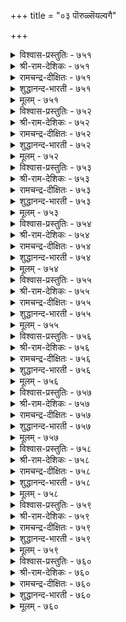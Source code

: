 +++
title = "०३ पॊरुळ्सॆयल्वगै"

+++

<details><summary>विश्वास-प्रस्तुतिः - ७५१</summary>

पॊरुळल् लवरैप् पॊरुळागच् चॆय्युम्  
पॊरुळल्लदु इल्लै पॊरुळ्।       ७५१
</details>

<details><summary>श्री-राम-देशिकः - ७५१</summary>

अधिकारः ७६. अर्थर्जनोपायः  
अनर्हानप्यर्हतमान् कर्तुं येन धनेने तु ।  
शक्यते तादृहाद्चित्तात्, अन्यत् किं सार्थकं भवेत् ॥ ७५१॥
</details>

<details><summary>रामचन्द्र-दीक्षितः - ७५१</summary>

751\. poruḷ allavaraip poruḷākac ceyyum  
poruḷ allatu, illai poruḷ.

751\. There is nothing else than riches that make insignificant men prominent.  
</details>

<details><summary>शुद्धानन्द-भारती - ७५१</summary>

1\. பொருளல் லவரைப் பொருளாகச் செய்யும்  
பொருளல்லது இல்லை பொருள்.  
Naught exists that can, save wealth  
Make the worthless as men of worth.        751  
</details>

<details><summary>मूलम् - ७५१</summary>

पॊरुळल् लवरैप् पॊरुळागच् चॆय्युम्  
पॊरुळल्लदु इल्लै पॊरुळ्।       ७५१
</details>

<details><summary>विश्वास-प्रस्तुतिः - ७५२</summary>

इल्लारै ऎल्लारुम् ऎळ्ळुवर् सॆल्वरै  
ऎल्लारुम् सॆय्वर् सिऱप्पु।       ७५२
</details>

<details><summary>श्री-राम-देशिकः - ७५२</summary>

गुणिनं चाप्यर्थहीनं दूषयन्ति नरा भुवि ।  
निर्गुणं चाप्यर्थवन्तं मानयन्ति जनाः सदा ॥ ७५२॥
</details>

<details><summary>रामचन्द्र-दीक्षितः - ७५२</summary>

752\. illārai ellārum eḷḷuvar; celvarai  
ellārum ceyvar, ciṟappu.

752\. All will despise the poor; all will accord honour to the wealthy.  
</details>

<details><summary>शुद्धानन्द-भारती - ७५२</summary>

2\. இல்லாரை எல்லோரும் எள்ளுவர் செல்வரை  
எல்லாரும் செய்வர் சிறப்பு.  
The have-nothing poor all despise  
The men of wealth all raise and praise.        752  
</details>

<details><summary>मूलम् - ७५२</summary>

इल्लारै ऎल्लारुम् ऎळ्ळुवर् सॆल्वरै  
ऎल्लारुम् सॆय्वर् सिऱप्पु।       ७५२
</details>

<details><summary>विश्वास-प्रस्तुतिः - ७५३</summary>

पॊरुळॆन्नुम् पॊय्या विळक्कम् इरुळऱुक्कुम्  
ऎण्णिय तेयत्तुच् चॆण्ड्रु।       ७५३
</details>

<details><summary>श्री-राम-देशिकः - ७५३</summary>

अशाम्यो धनदीपोऽयं गत्वा सर्वत्र सर्वदा ।  
स्वाश्रितानां विरोधाख्यमन्धकारं विनाशयेत् ॥ ७५३॥
</details>

<details><summary>रामचन्द्र-दीक्षितः - ७५३</summary>

753\. poruḷ eṉṉum poyyā viḷakkam, iruḷ aṟukkum-  
eṇṇiya tēyattuc ceṉṟu.

753\. The faultless lamp of riches will dispel the darkness (of trouble) in any country to which it is taken.  
</details>

<details><summary>शुद्धानन्द-भारती - ७५३</summary>

3\. பொருளென்னும் பொய்யா விளக்கம் இருளறுக்கும்  
எண்ணிய தேயத்துச் சென்று.  
Waneless wealth is light that goes  
To every land and gloom removes.        753  
</details>

<details><summary>मूलम् - ७५३</summary>

पॊरुळॆन्नुम् पॊय्या विळक्कम् इरुळऱुक्कुम्  
ऎण्णिय तेयत्तुच् चॆण्ड्रु।       ७५३
</details>

<details><summary>विश्वास-प्रस्तुतिः - ७५४</summary>

अऱन्ईनुम् इन्बमुम् ईनुम् तिऱनऱिन्दु  
तीदिण्ड्रि वन्द पॊरुळ्।       ७५४
</details>

<details><summary>श्री-राम-देशिकः - ७५४</summary>

युक्तमार्गेण नीत्या च यद्धनं समुपार्जितम् ।  
तत्तस्य धर्मं कामं च प्रददाति न संशयः ॥ ७५४॥
</details>

<details><summary>रामचन्द्र-दीक्षितः - ७५४</summary>

754\. aṟaṉ īṉum; iṉpamum īṉum;-tiṟaṉ aṟintu,  
tītu iṉṟi vanta poruḷ.

754\. The wealth accumulated justly and without sin will confer virtue and happiness.  
</details>

<details><summary>शुद्धानन्द-भारती - ७५४</summary>

4\. அறன்ஈனும் இன்பமும் ஈனும் திறனறிந்து  
தீதின்றி வந்த பொருள்.  
The blameless wealth from fairest means  
Brings good virtue and also bliss.        754  
</details>

<details><summary>मूलम् - ७५४</summary>

अऱन्ईनुम् इन्बमुम् ईनुम् तिऱनऱिन्दु  
तीदिण्ड्रि वन्द पॊरुळ्।       ७५४
</details>

<details><summary>विश्वास-प्रस्तुतिः - ७५५</summary>

अरुळॊडुम् अन्बॊडुम् वाराप् पॊरुळाक्कम्  
पुल्लार् पुरळ विडल्।       ७५५
</details>

<details><summary>श्री-राम-देशिकः - ७५५</summary>

दयाप्रीती परित्यज्य क्रियमाणं धनार्जनम् ।  
नैवानन्दकरं भूयादिति मत्वा परित्यजेत् ॥ ७५५॥
</details>

<details><summary>रामचन्द्र-दीक्षितः - ७५५</summary>

755\. aruḷoṭum, aṉpoṭum vārāp poruḷ ākkam  
pullār, puraḷa viṭal!.

755\. Let not the king accept the wealth not acquired through mercy and love.  
</details>

<details><summary>शुद्धानन्द-भारती - ७५५</summary>

5\. அருளொடும் அன்பொடும் வாராப் பொருளாக்கம்  
புல்லார் புரள விடல்.  
Riches devoid of love and grace  
Off with it; it is disgrace!        755  
</details>

<details><summary>मूलम् - ७५५</summary>

अरुळॊडुम् अन्बॊडुम् वाराप् पॊरुळाक्कम्  
पुल्लार् पुरळ विडल्।       ७५५
</details>

<details><summary>विश्वास-प्रस्तुतिः - ७५६</summary>

उऱुबॊरुळुम् उल्गु पॊरुळुम्दन् ऒन्नार्त्  
तॆऱुबॊरुळुम् वेन्दन् पॊरुळ्।       ७५६
</details>

<details><summary>श्री-राम-देशिकः - ७५६</summary>

नाथहीनं धनं घट्टशुल्कमूलागतं धनम् ।  
जितारिसविधावाप्तकरो राज्ञां धनं भवेत् ॥ ७५६॥
</details>

<details><summary>रामचन्द्र-दीक्षितः - ७५६</summary>

756\. uṟu poruḷum, ulku poruḷum, taṉ oṉṉārt  
teṟu poruḷum,-vēntaṉ poruḷ.

756\. Unclaimed wealth, tolls and tributes by the subdued chieftains are the king’s property.  
</details>

<details><summary>शुद्धानन्द-भारती - ७५६</summary>

6\. உறுபொருளும் உல்கு பொருளும்தன் ஒன்னார்த்  
தெறுபொருளும் வேந்தன் பொருள்.  
Escheats, derelicts; spoils of war  
Taxes duties are king's treasure.        756  
</details>

<details><summary>मूलम् - ७५६</summary>

उऱुबॊरुळुम् उल्गु पॊरुळुम्दन् ऒन्नार्त्  
तॆऱुबॊरुळुम् वेन्दन् पॊरुळ्।       ७५६
</details>

<details><summary>विश्वास-प्रस्तुतिः - ७५७</summary>

अरुळॆन्नुम् अन्बीन् कुऴवि पॊरुळॆन्नुम्  
सॆल्वच् चॆविलियाल् उण्डु।       ७५७
</details>

<details><summary>श्री-राम-देशिकः - ७५७</summary>

आकिश्चने जायमानं दयारूपं शिशुं स्वयम् ।  
धनरूपोपमाता तु वर्घयेत् पोषयेदपि ॥ ७५७॥
</details>

<details><summary>रामचन्द्र-दीक्षितः - ७५७</summary>

757\. aruḷ eṉṉum aṉpu īṉ kuḻavi, poruḷ eṉṉum  
celvac ceviliyāl, uṇṭu.

757\. What is mercy, but the child of love? What is wealth, but the nurse of mercy?  
</details>

<details><summary>शुद्धानन्द-भारती - ७५७</summary>

7\. அருளென்னும் அன்பீன் குழவி பொருளென்னும்  
செல்வச் செவிலியால் உண்டு  
Grace the child of love is nourished  
By the wet-nurse of wealth cherished.        757  
</details>

<details><summary>मूलम् - ७५७</summary>

अरुळॆन्नुम् अन्बीन् कुऴवि पॊरुळॆन्नुम्  
सॆल्वच् चॆविलियाल् उण्डु।       ७५७
</details>

<details><summary>विश्वास-प्रस्तुतिः - ७५८</summary>

कुण्ड्रेऱि यानैप् पोर् कण्डट्राल् तन्गैत्तॊण्ड्रु  
उण्डागच् चॆय्वान् विनै।       ७५८
</details>

<details><summary>श्री-राम-देशिकः - ७५८</summary>

प्रविशेत् स्वीकृते कार्ये निर्भीतो धनहस्तवान् ।  
गजयुद्धं नगारूढो यथा निर्मयमीक्षते ॥ ७५८॥
</details>

<details><summary>रामचन्द्र-दीक्षितः - ७५८</summary>

758\. kuṉṟu ēṟi, yāṉaip pōr kaṇṭaṟṟāl-taṉ kaittu oṉṟu  
uṇṭākac ceyvāṉ viṉai.

758\. The deeds of the wealthy are like elephant fights witnessed from a hill.  
</details>

<details><summary>शुद्धानन्द-भारती - ७५८</summary>

8\. குன்றேறி யானைப்போர் கண்டற்றால் தன்கைத்தொன்று  
உண்டாகச் செய்வான் வினை.  
Treasures in hand fulfil all things  
Like hill-tuskers the wars of kings.        758  
</details>

<details><summary>मूलम् - ७५८</summary>

कुण्ड्रेऱि यानैप् पोर् कण्डट्राल् तन्गैत्तॊण्ड्रु  
उण्डागच् चॆय्वान् विनै।       ७५८
</details>

<details><summary>विश्वास-प्रस्तुतिः - ७५९</summary>

सॆय्ग पॊरुळैच् चॆऱुनर् सॆरुक्कऱुक्कुम्  
ऎह्ह³दनिऱ्कूरिय तिल्।       ७५९
</details>

<details><summary>श्री-राम-देशिकः - ७५९</summary>

क्रूरायुधो वित्तसमः शत्रुगर्वविनाशकः ।  
द्र्ष्टुं न शक्यते लोके तस्माद्धनमुपार्जय ॥ ७५९॥
</details>

<details><summary>रामचन्द्र-दीक्षितः - ७५९</summary>

759\. ceyka poruḷai! ceṟunar cerukku aṟukkum  
eḵku ataṉiṉ kūriyatu il.

759\. Store up wealth; no other weapon is sharper than that to destroy the enemy’s pride.  
</details>

<details><summary>शुद्धानन्द-भारती - ७५९</summary>

9\. செய்க பொருளை செறுநர் செருக்கறுக்கும்  
எஃகதனிற் கூரியது இல்  
Make wealth; there is no sharper steel  
The insolence of foes to quell.        759  
</details>

<details><summary>मूलम् - ७५९</summary>

सॆय्ग पॊरुळैच् चॆऱुनर् सॆरुक्कऱुक्कुम्  
ऎह्ह³दनिऱ्कूरिय तिल्।       ७५९
</details>

<details><summary>विश्वास-प्रस्तुतिः - ७६०</summary>

ऒण्बॊरुळ् काऴ्प्प इयट्रियार्क्कु ऎण्बॊरुळ्  
एनै इरण्डुम् ऒरुङ्गु।       ७६०
</details>

<details><summary>श्री-राम-देशिकः - ७६०</summary>

सम्पाद्य पुष्कलं वित्तं धर्ममार्गेण तिष्ठतः ।  
अर्थकामौ स्वतस्तस्य सिद्धयतः पृथिवीतले ॥ ७६०॥
</details>

<details><summary>रामचन्द्र-दीक्षितः - ७६०</summary>

760\. oṇ poruḷ kāḻppa iyaṟṟiyārkku, eṇ poruḷ-  
ēṉai iraṇṭum oruṅku.

760\. Amass wealth by lawful means; the other two (virtue and happiness) will follow.  
</details>

<details><summary>शुद्धानन्द-भारती - ७६०</summary>

10\. ஒண்பொருள் காழ்ப்ப இயற்றியார்க்கு எண்பொருள்  
ஏனை இரண்டும் ஒருங்கு          
They have joy and virtue at hand  
Who acquire treasures abundant.        760  
</details>

<details><summary>मूलम् - ७६०</summary>

ऒण्बॊरुळ् काऴ्प्प इयट्रियार्क्कु ऎण्बॊरुळ्  
एनै इरण्डुम् ऒरुङ्गु।       ७६०
</details>
